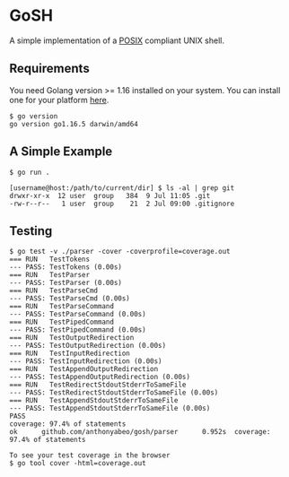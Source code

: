 # GoSH
A simple implementation of a [POSIX](https://en.wikipedia.org/wiki/POSIX) compliant UNIX shell.

## Requirements
You need Golang version >= 1.16 installed on your system. You can install one for your platform [here](https://golang.org/dl/).

```
$ go version
go version go1.16.5 darwin/amd64
```

## A Simple Example
```
$ go run .

[username@host:/path/to/current/dir] $ ls -al | grep git
drwxr-xr-x  12 user  group   384  9 Jul 11:05 .git
-rw-r--r--   1 user  group    21  2 Jul 09:00 .gitignore
```

## Testing
```
$ go test -v ./parser -cover -coverprofile=coverage.out
=== RUN   TestTokens
--- PASS: TestTokens (0.00s)
=== RUN   TestParser
--- PASS: TestParser (0.00s)
=== RUN   TestParseCmd
--- PASS: TestParseCmd (0.00s)
=== RUN   TestParseCommand
--- PASS: TestParseCommand (0.00s)
=== RUN   TestPipedCommand
--- PASS: TestPipedCommand (0.00s)
=== RUN   TestOutputRedirection
--- PASS: TestOutputRedirection (0.00s)
=== RUN   TestInputRedirection
--- PASS: TestInputRedirection (0.00s)
=== RUN   TestAppendOutputRedirection
--- PASS: TestAppendOutputRedirection (0.00s)
=== RUN   TestRedirectStdoutStderrToSameFile
--- PASS: TestRedirectStdoutStderrToSameFile (0.00s)
=== RUN   TestAppendStdoutStderrToSameFile
--- PASS: TestAppendStdoutStderrToSameFile (0.00s)
PASS
coverage: 97.4% of statements
ok      github.com/anthonyabeo/gosh/parser      0.952s  coverage: 97.4% of statements

To see your test coverage in the browser
$ go tool cover -html=coverage.out
```